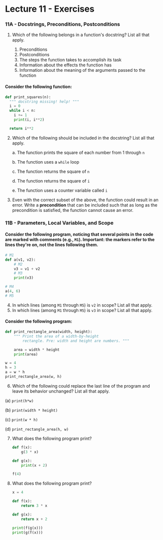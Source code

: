 # Lecture 11 - Exercises

### 11A - Docstrings, Preconditions, Postconditions

1. Which of the following belongs in a function's docstring? List all that apply.          

   1. Preconditions
   2. Postconditions
   3. The steps the function takes to accomplish its task
   4. Information about the effects the function has
   5. Information about the meaning of the arguments passed to the function

#### Consider the following function:

   ```python
   def print_squares(n):
     """ docstring missing! help! """
     i = 0
     while i < n:
       i += 1
       print(i, i**2)
   
     return i**2
   ```

2. Which of the following should be included in the docstring? List all that apply.
   
   a. The function prints the square of each number from 1 through `n`

   b. The function uses a `while` loop

   c. The function returns the square of `n`

   d. The function returns the square of `i`

   e. The function uses a counter variable called `i`

4. Even with the correct subset of the above, the function could result in an error. Write a **precondition** that can be included such that as long as the precondition is satisfied, the function cannot cause an error.

### 11B - Parameters, Local Variables, and Scope

#### Consider the following program, noticing that several points in the code are marked with comments (e.g., `M1`). **Important:** the markers refer to the lines they're **on**, not the lines following them.

   ```python
   # M1
   def a(v1, v2):
       # M2
       v3 = v1 + v2
       # M3
       print(v3)
   
   # M4
   a(4, 6)
   # M5
   ```

4. In which lines (among `M1` through `M5`) is `v2` in scope? List all that apply.
5. In which lines (among `M1` through `M5`) is `v3` in scope? List all that apply.

#### Consider the following program:

   ```python
   def print_rectangle_area(width, height):
       """ Print the area of a width-by-height
           rectangle. Pre: width and height are numbers. """
   
       area = width * height
       print(area)
   
   w = 4
   h = 3
   a = w * h
   print_rectangle_area(w, h)
   ```

 6. Which of the following could replace the last line of the program and leave its behavior unchanged? List all that apply.

   (a) `print(h*w)`

   (b) `print(width * height)`

   (c) `print(w * h)`

   (d) `print_rectangle_area(h, w)`

7. What does the following program print?

   ```python
   def f(x):
       g(3 * x)
   
   def g(x):
       print(x + 2)
   
   f(4)
   ```

8. What does the following program print?

   ```python
   x = 4
   
   def f(x):
       return 3 * x
   
   def g(x):
       return x + 2
   
   print(f(g(x)))
   print(g(f(x)))
   ```


